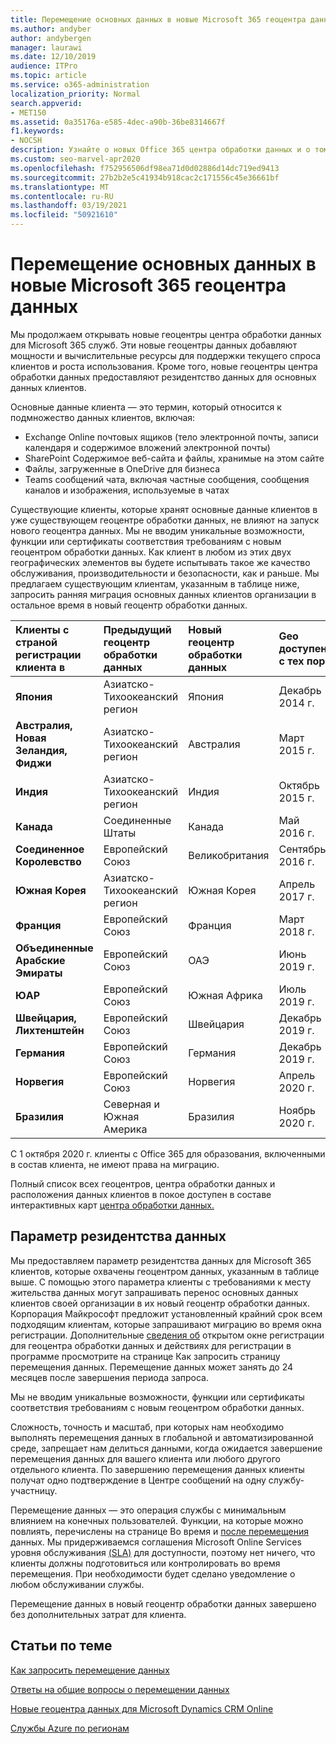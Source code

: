 ```yaml
---
title: Перемещение основных данных в новые Microsoft 365 геоцентра данных
ms.author: andyber
author: andybergen
manager: laurawi
ms.date: 12/10/2019
audience: ITPro
ms.topic: article
ms.service: o365-administration
localization_priority: Normal
search.appverid:
- MET150
ms.assetid: 0a35176a-e585-4dec-a90b-36be8314667f
f1.keywords:
- NOCSH
description: Узнайте о новых Office 365 центра обработки данных и о том, как использовать параметр резиденции данных для запроса перемещения основных данных в новый геоцентр.
ms.custom: seo-marvel-apr2020
ms.openlocfilehash: f752956506df98ea71d0d02886d14dc719ed9413
ms.sourcegitcommit: 27b2b2e5c41934b918cac2c171556c45e36661bf
ms.translationtype: MT
ms.contentlocale: ru-RU
ms.lasthandoff: 03/19/2021
ms.locfileid: "50921610"
---
```

# <a name="moving-core-data-to-new-microsoft-365-datacenter-geos"></a>Перемещение основных данных в новые Microsoft 365 геоцентра данных

Мы продолжаем открывать новые геоцентры центра обработки данных для Microsoft 365 служб. Эти новые геоцентры данных добавляют мощности и вычислительные ресурсы для поддержки текущего спроса клиентов и роста использования. Кроме того, новые геоцентры центра обработки данных предоставляют резидентство данных для основных данных клиентов. 

Основные данные клиента — это термин, который относится к подмножество данных клиентов, включая: 
- Exchange Online почтовых ящиков (тело электронной почты, записи календаря и содержимое вложений электронной почты)
- SharePoint Содержимое веб-сайта и файлы, хранимые на этом сайте
- Файлы, загруженные в OneDrive для бизнеса
- Teams сообщений чата, включая частные сообщения, сообщения каналов и изображения, используемые в чатах
  
Существующие клиенты, которые хранят основные данные клиентов в уже существующем геоцентре обработки данных, не влияют на запуск нового геоцентра данных. Мы не вводим уникальные возможности, функции или сертификаты соответствия требованиям с новым геоцентром обработки данных. Как клиент в любом из этих двух географических элементов вы будете испытывать такое же качество обслуживания, производительности и безопасности, как и раньше. Мы предлагаем существующим клиентам, указанным в таблице ниже, запросить ранняя миграция основных данных клиентов организации в остальное время в новый геоцентр обработки данных.
  
|**Клиенты с страной регистрации клиента в**|**Предыдущий геоцентр обработки данных**|**Новый геоцентр обработки данных**|**Geo доступен с тех пор**|
|:-----|:-----|:-----|:-----|
|**Япония**| Азиатско-Тихоокеанский регион | Япония | Декабрь 2014 г. |
|**Австралия, Новая Зеландия, Фиджи**| Азиатско-Тихоокеанский регион | Австралия | Март 2015 г. |
|**Индия**| Азиатско-Тихоокеанский регион | Индия | Октябрь 2015 г. |
|**Канада**| Соединенные Штаты | Канада | Май 2016 г. |
|**Соединенное Королевство**| Европейский Союз | Великобритания | Сентябрь 2016 г. |
|**Южная Корея**| Азиатско-Тихоокеанский регион | Южная Корея | Апрель 2017 г. |
|**Франция**| Европейский Союз | Франция | Март 2018 г. |
|**Объединенные Арабские Эмираты**| Европейский Союз | ОАЭ | Июнь 2019 г. |
|**ЮАР**| Европейский Союз | Южная Африка | Июль 2019 г. |
|**Швейцария, Лихтенштейн**| Европейский Союз | Швейцария | Декабрь 2019 г. |
|**Германия**| Европейский Союз | Германия | Декабрь 2019 г. |
|**Норвегия**| Европейский Союз | Норвегия | Апрель 2020 г. |
|**Бразилия**| Северная и Южная Америка | Бразилия | Ноябрь 2020 г. |

С 1 октября 2020 г. клиенты с Office 365 для образования, включенными в состав клиента, не имеют права на миграцию.

Полный список всех геоцентров, центра обработки данных и расположения данных клиентов в покое доступен в составе интерактивных карт [центра обработки данных.](https://office.com/datamaps) 
  
## <a name="data-residency-option"></a>Параметр резидентства данных

Мы предоставляем параметр резидентства данных для Microsoft 365 клиентов, которые охвачены геоцентром данных, указанным в таблице выше. С помощью этого параметра клиенты с требованиями к месту жительства данных могут запрашивать перенос основных данных клиентов своей организации в их новый геоцентр обработки данных.  Корпорация Майкрософт предложит установленный крайний срок всем подходящим клиентам, которые запрашивают миграцию во время окна регистрации.  Дополнительные [сведения об](request-your-data-move.md) открытом окне регистрации для геоцентра обработки данных и действиях для регистрации в программе просмотрите на странице Как запросить страницу перемещения данных.  Перемещение данных может занять до 24 месяцев после завершения периода запроса.

Мы не вводим уникальные возможности, функции или сертификаты соответствия требованиям с новым геоцентром обработки данных.
    
Сложность, точность и масштаб, при которых нам необходимо выполнять перемещения данных в глобальной и автоматизированной среде, запрещает нам делиться данными, когда ожидается завершение перемещения данных для вашего клиента или любого другого отдельного клиента. По завершению перемещения данных клиенты получат одно подтверждение в Центре сообщений на одну службу-участницу. 
    
Перемещение данных — это операция службы с минимальным влиянием на конечных пользователей. Функции, на которые можно повлиять, перечислены на странице Во время и [после перемещения](during-and-after-your-data-move.md) данных. Мы придерживаемся соглашения Microsoft Online Services уровня обслуживания [(SLA)](https://go.microsoft.com/fwlink/p/?LinkId=523897) для доступности, поэтому нет ничего, что клиенты должны подготовиться или контролировать во время перемещения. При необходимости будет сделано уведомление о любом обслуживании службы. 

Перемещение данных в новый геоцентр обработки данных завершено без дополнительных затрат для клиента.
    
## <a name="related-topics"></a>Статьи по теме 
 
[Как запросить перемещение данных](request-your-data-move.md)
    
[Ответы на общие вопросы о перемещении данных](data-move-faq.md)
  
[Новые геоцентра данных для Microsoft Dynamics CRM Online](/power-platform/admin/new-datacenter-regions)
  
[Службы Azure по регионам](https://azure.microsoft.com/regions/)